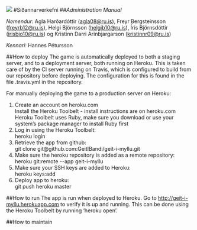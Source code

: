![](http://imgur.com/ElootDc.png)
#Síðannarverkefni
##_Administration Manual_

_Nemendur:_
Agla Harðardóttir (agla08@ru.is),
Freyr Bergsteinsson (freyrb12@ru.is),
Helgi Björnsson (helgib10@ru.is),
Íris Björnsdóttir (irisbjo10@ru.is) og
Kristinn Darri Arinbjargarson (kristinnr09@ru.is)

_Kennari:_
Hannes Pétursson

##How to deploy
The game is automatically deployed to both a staging server, and to a deployment server, both running on Heroku. This is taken care of by the CI server running on Travis, which is configured to build from our repository before deploying. The configuration for this is found in the file .travis.yml in the repository.

For manually deploying the game to a production server on Heroku:
<ol>
<li>Create an account on heroku.com</li>
	Install the Heroku Toolbelt - install instructions are on heroku.com
	Heroku Toolbelt uses Ruby, make sure you download or use your system’s package manager to install Ruby first
<li>Log in using the Heroku Toolbelt:</li>
	heroku login
<li>Retrieve the app from github:</li>
	git clone git@github.com:GeitIBandi/geit-i-myllu.git
<li>Make sure the heroku repository is added as a remote repository:</li>
	heroku git:remote --app geit-i-myllu
<li>Make sure your SSH keys are added to Heroku:</li>
	heroku keys:add
<li>Deploy app to heroku:</li>
	git push heroku master
</ol>

##How to run
The app is run when deployed to Heroku. Go to http://geit-i-myllu.herokuapp.com to verify it is up and running. This can be done using the Heroku Toolbelt by running ‘heroku open’.

##How to maintain

